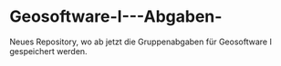 # Geosoftware-I---Abgaben-
Neues Repository, wo ab jetzt die Gruppenabgaben für Geosoftware I gespeichert werden. 
